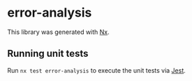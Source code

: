 # error-analysis

This library was generated with [Nx](https://nx.dev).

## Running unit tests

Run `nx test error-analysis` to execute the unit tests via [Jest](https://jestjs.io).
